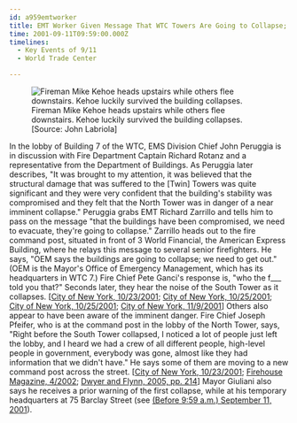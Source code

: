 ```yaml
---
id: a959emtworker
title: EMT Worker Given Message That WTC Towers Are Going to Collapse; High-Level Officials Evacuate Lobby of North Tower
time: 2001-09-11T09:59:00.000Z
timelines:
  - Key Events of 9/11
  - World Trade Center

---
```


<figure class="image">
  <img alt="Fireman Mike Kehoe heads upstairs while others flee downstairs. Kehoe luckily survived the building collapses." src="//i2.wp.com/cdn.historycommons.org/images/events/339_mike_kehoe2050081722-9642.jpg" />
  <figcaption>Fireman Mike Kehoe heads upstairs while others flee downstairs. Kehoe luckily survived the building collapses.<br>[Source: John Labriola]</figcaption>
</figure>

In the lobby of Building 7 of the WTC, EMS Division Chief John Peruggia is in discussion with Fire Department Captain Richard Rotanz and a representative from the Department of Buildings. As Peruggia later describes, "It was brought to my attention, it was believed that the structural damage that was suffered to the [Twin] Towers was quite significant and they were very confident that the building's stability was compromised and they felt that the North Tower was in danger of a near imminent collapse." Peruggia grabs EMT Richard Zarrillo and tells him to pass on the message "that the buildings have been compromised, we need to evacuate, they're going to collapse." Zarrillo heads out to the fire command post, situated in front of 3 World Financial, the American Express Building, where he relays this message to several senior firefighters. He says, "OEM says the buildings are going to collapse; we need to get out." (OEM is the Mayor's Office of Emergency Management, which has its headquarters in WTC 7.) Fire Chief Pete Ganci's response is, "who the f___ told you that?" Seconds later, they hear the noise of the South Tower as it collapses. [[City of New York, 10/23/2001][1]; [City of New York, 10/25/2001][2]; [City of New York, 10/25/2001][3]; [City of New York, 11/9/2001][4]] Others also appear to have been aware of the imminent danger. Fire Chief Joseph Pfeifer, who is at the command post in the lobby of the North Tower, says, "Right before the South Tower collapsed, I noticed a lot of people just left the lobby, and I heard we had a crew of all different people, high-level people in government, everybody was gone, almost like they had information that we didn't have." He says some of them are moving to a new command post across the street. [[City of New York, 10/23/2001][5]; [Firehouse Magazine, 4/2002][6]; [Dwyer and Flynn, 2005, pp. 214][7]] Mayor Giuliani also says he receives a prior warning of the first collapse, while at his temporary headquarters at 75 Barclay Street (see [(Before 9:59 a.m.) September 11, 2001](/timeline/#a959toldcollapse)). 

[1]: https://graphics8.nytimes.com/packages/pdf/nyregion/20050812_WTC_GRAPHIC/9110142.PDF
[2]: https://graphics8.nytimes.com/packages/pdf/nyregion/20050812_WTC_GRAPHIC/9110160.PDF
[3]: https://graphics8.nytimes.com/packages/pdf/nyregion/20050812_WTC_GRAPHIC/9110161.PDF
[4]: https://graphics8.nytimes.com/packages/pdf/nyregion/20050812_WTC_GRAPHIC/9110200.PDF
[5]: https://graphics8.nytimes.com/packages/pdf/nyregion/20050812_WTC_GRAPHIC/9110138.PDF
[6]: https://web.archive.org/web/20021212234250/http://www.firehouse.com/terrorist/911/magazine/gz/pfiefer.html
[7]: https://www.amazon.com/102-Minutes-Untold-Survive-Inside/dp/0805076824
